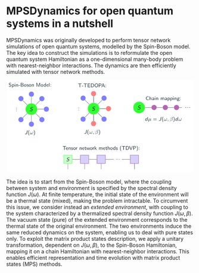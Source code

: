 # MPSDynamics for open quantum systems in a nutshell


MPSDynamics was originally developed to perform tensor network simulations of open quantum systems, modelled by the Spin-Boson model. The key idea to construct the simulations is to reformulate the open quantum system Hamiltonian as a one-dimensional many-body problem with nearest-neighbor interactions. The dynamics are then efficiently simulated with tensor network methods. 

![image](examples/mappings-1.png)

The idea is to start from the Spin-Boson model, where the coupling between system and environment is specified by the spectral density function $J(\omega)$. At finite temperature, the initial state of the environment will be a thermal state (mixed), making the problem intractable. To circumvent this issue, we consider instead an _extended environment_, with coupling to the system characterized by a thermalized spectral density function $J(\omega,\beta)$. The vacuum state (pure) of the extended environment corresponds to the thermal state of the original environment. The two environments induce the same reduced dynamics on the system, enabling us to deal with pure states only. To exploit the matrix product states description, we apply a unitary transformation, dependent on $J(\omega,\beta)$, to the Spin-Boson Hamiltonian, mapping it on a chain Hamiltonian with nearest-neighbor interactions. This enables efficient representation and time evolution with matrix product states (MPS) methods.

